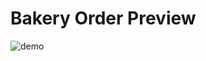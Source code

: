 # Bakery Order Preview

![demo](https://user-images.githubusercontent.com/70301387/132440858-7ab22764-14e0-4ccb-a575-49ee86104230.gif)

